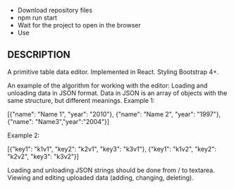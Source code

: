 - Download repository files
- npm run start
- Wait for the project to open in the browser
- Use


DESCRIPTION
------------------------------------------------------------
A primitive table data editor.
Implemented in React.
Styling Bootstrap 4+.

An example of the algorithm for working with the editor:
Loading and unloading data in JSON format. Data in JSON is an array of objects with
the same structure, but different meanings.
Example 1:

[{"name": "Name 1", "year": "2010"}, {"name": "Name 2", "year": "1997"}, {"name": "Name3","year":"2004"}]

Example 2:

[{"key1": "k1v1", "key2": "k2v1", "key3": "k3v1"}, {"key1": "k1v2", "key2": "k2v2", "key3": "k3v2"}]

Loading and unloading JSON strings should be done from / to textarea.
Viewing and editing uploaded data (adding, changing, deleting).
